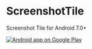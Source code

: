 ScreenshotTile
=========
Screenshot Tile for Android 7.0+

<a href="https://play.google.com/store/apps/details?id=com.github.ipcjs.screenshottile">
  <img alt="Android app on Google Play"
       src="https://developer.android.com/images/brand/en_app_rgb_wo_45.png" />
</a>
